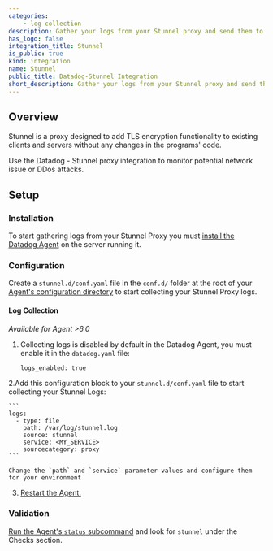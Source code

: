 ```yaml
---
categories:
    - log collection
description: Gather your logs from your Stunnel proxy and send them to Datadog.
has_logo: false
integration_title: Stunnel
is_public: true
kind: integration
name: Stunnel
public_title: Datadog-Stunnel Integration
short_description: Gather your logs from your Stunnel proxy and send them to Datadog.
---
```



## Overview

Stunnel is a proxy designed to add TLS encryption functionality to existing clients and servers without any changes in the programs' code.

Use the Datadog - Stunnel proxy integration to monitor potential network issue or DDos attacks.

## Setup

### Installation

To start gathering logs from your Stunnel Proxy you must [install the Datadog Agent][1] on the server running it.

### Configuration

Create a `stunnel.d/conf.yaml` file in the `conf.d/` folder at the root of your [Agent's configuration directory][2] to start collecting your Stunnel Proxy logs.

#### Log Collection

*Available for Agent >6.0*

1. Collecting logs is disabled by default in the Datadog Agent, you must enable it in the `datadog.yaml` file:

    ```
    logs_enabled: true
    ```

2.Add this configuration block to your `stunnel.d/conf.yaml` file to start collecting your Stunnel Logs:

    ```
    logs:
      - type: file
        path: /var/log/stunnel.log
        source: stunnel
        service: <MY_SERVICE>
        sourcecategory: proxy
    ```

    Change the `path` and `service` parameter values and configure them for your environment

3. [Restart the Agent.][3]

### Validation

[Run the Agent's `status` subcommand][4] and look for `stunnel` under the Checks section.

[1]: https://app.datadoghq.com/account/settings#agent
[2]: https://docs.datadoghq.com/agent/faq/agent-configuration-files/#agent-configuration-directory
[3]: https://docs.datadoghq.com/agent/faq/agent-commands/?tab=agentv6#start-stop-restart-the-agent
[4]: https://docs.datadoghq.com/agent/faq/agent-commands/#agent-status-and-information